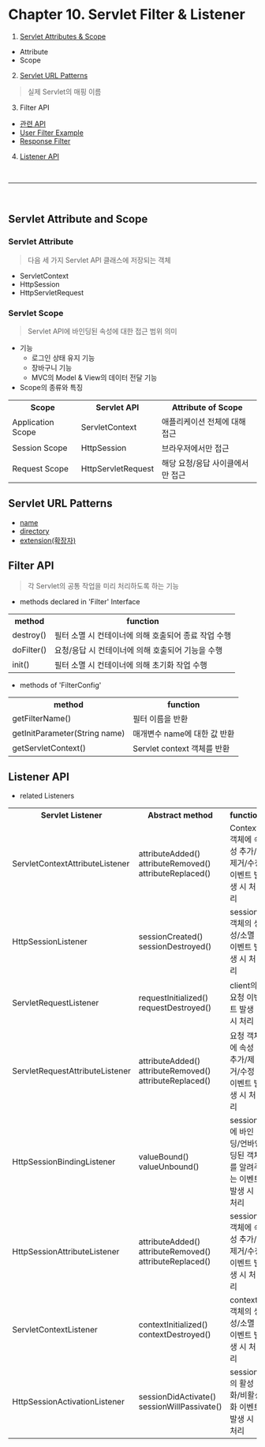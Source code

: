 # Chapter 10. Servlet Filter & Listener

1. [Servlet Attributes & Scope](#servlet-attribute-and-scope)
- Attribute
- Scope

2. [Servlet URL Patterns](#servlet-url-patterns)
> 실제 Servlet의 매핑 이름

3. Filter API
- [관련 API](#filter-api)
- [User Filter Example](filterEx/encoding)
- [Response Filter](filter/respFilter)

4. [Listener API](#listener-api)
<br>
<hr>
<br>

## Servlet Attribute and Scope
### Servlet Attribute
> 다음 세 가지 Servlet API 클래스에 저장되는 객체
- ServletContext
- HttpSession
- HttpServletRequest

### Servlet Scope
> Servlet API에 바인딩된 속성에 대한 접근 범위 의미
- 기능
  - 로그인 상태 유지 기능
  - 장바구니 기능
  -  MVC의 Model & View의 데이터 전달 기능
- Scope의 종류와 특징
<table>
    <tr>
        <th>Scope</th>
        <th>Servlet API</th>
        <th>Attribute of Scope</th>
    </tr>
    <tr>
        <td>Application Scope</td>
        <td>ServletContext</td>
        <td>애플리케이션 전체에 대해 접근</td>
    </tr>
    <tr>
        <td>Session Scope</td>
        <td>HttpSession</td>
        <td>브라우저에서만 접근</td>
    </tr>
    <tr>
        <td>Request Scope</td>
        <td>HttpServletRequest</td>
        <td>해당 요청/응답 사이클에서만 접근</td>
    </tr>
</table>

## Servlet URL Patterns
- [name]()
- [directory]()
- [extension(확장자)]()


## Filter API
> 각 Servlet의 공통 작업을 미리 처리하도록 하는 기능
- methods declared in 'Filter' Interface
<table>
    <tr>
        <th>method</th>
        <th>function</th>
    </tr>
    <tr>
        <td>destroy()</td>
        <td>필터 소멸 시 컨테이너에 의해 호출되어 종료 작업 수행</td>
    </tr>
    <tr>
        <td>doFilter()</td>
        <td>요청/응답 시 컨테이너에 의해 호출되어 기능을 수행</td>
    </tr>
    <tr>
        <td>init()</td>
        <td>필터 소멸 시 컨테이너에 의해 초기화 작업 수행</td>
    </tr>
</table>

- methods of 'FilterConfig'
<table>
    <tr>
        <th>method</th>
        <th>function</th>
    </tr>
    <tr>
        <td>getFilterName()</td>
        <td>필터 이름을 반환</td>
    </tr>
    <tr>
        <td>getInitParameter(String name)</td>
        <td>매개변수 name에 대한 값 반환</td>
    </tr>
    <tr>
        <td>getServletContext()</td>
        <td>Servlet context 객체를 반환</td>
    </tr>
</table>

## Listener API
- related Listeners
<table>
    <tr>
        <th>Servlet Listener</th>
        <th>Abstract method</th>
        <th>function</th>
    </tr>
    <tr>
        <td>ServletContextAttributeListener</td>
        <td>attributeAdded()<br>attributeRemoved()<br>attributeReplaced()</td>
        <td>Context 객체에 속성 추가/제거/수정 이벤트 발생 시 처리</td>
    </tr>
    <tr>
        <td>HttpSessionListener</td>
        <td>sessionCreated()<br>sessionDestroyed()</td>
        <td>session 객체의 생성/소멸 이벤트 발생 시 처리</td>
    </tr>
    <tr>
        <td>ServletRequestListener</td>
        <td>requestInitialized()<br>requestDestroyed()</td>
        <td>client의 요청 이벤트 발생 시 처리</td>
    </tr>
    <tr>
        <td>ServletRequestAttributeListener</td>
        <td>attributeAdded()<br>attributeRemoved()<br>attributeReplaced()</td>
        <td>요청 객체에 속성 추가/제거/수정 이벤트 발생 시 처리</td>
    </tr>
    <tr>
        <td>HttpSessionBindingListener</td>
        <td>valueBound()<br>valueUnbound()</td>
        <td>session에 바인딩/언바인딩된 객체를 알려주는 이벤트 발생 시 처리</td>
    </tr>
    <tr>
        <td>HttpSessionAttributeListener</td>
        <td>attributeAdded()<br>attributeRemoved()<br>attributeReplaced()</td>
        <td>session 객체에 속성 추가/제거/수정 이벤트 발생 시 처리</td>
    </tr>
    <tr>
        <td>ServletContextListener</td>
        <td>contextInitialized()<br>contextDestroyed()</td>
        <td>context 객체의 생성/소멸 이벤트 발생 시 처리</td>
    </tr>
    <tr>
        <td>HttpSessionActivationListener</td>
        <td>sessionDidActivate()<br>sessionWillPassivate()</td>
        <td>session의 활성화/비활성화 이벤트 발생 시 처리</td>
    </tr>
</table>








